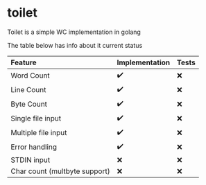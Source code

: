 # toilet

Toilet is a simple WC implementation in golang

The table below has info about it current status

Feature | Implementation | Tests |
:------------ | :-------------| :-------------|
Word Count | :heavy_check_mark: | :x:
Line Count | :heavy_check_mark: | :x:
Byte Count | :heavy_check_mark: | :x:
Single file input | :heavy_check_mark: | :x:
Multiple file input | :heavy_check_mark: | :x:
Error handling | :heavy_check_mark: | :x:
STDIN input | :x: | :x:
Char count (multbyte support) | :x: | :x:
